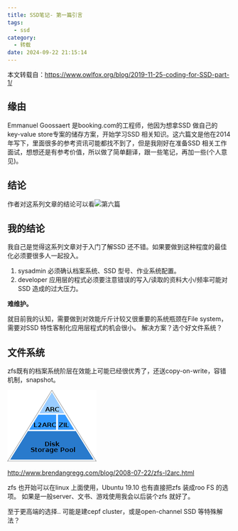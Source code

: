 ```yaml
---
title: SSD笔记- 第一篇引言
tags:
  - ssd
category:
  - 转载
date: 2024-09-22 21:15:14
---
```


本文转载自：https://www.owlfox.org/blog/2019-11-25-coding-for-SSD-part-1/

## 缘由
Emmanuel Goossaert 是booking.com的工程师，他因为想拿SSD 做自己的 key-value store专案的储存方案，开始学习SSD 相关知识。这六篇文是他在2014 年写下，里面很多的参考资讯可能都找不到了，但是我刚好在准备SSD 相关工作面试，想想还是有参考价值，所以做了简单翻译，跟一些笔记，再加一些(个人意见)。


## 结论
作者对这系列文章的结论可以看![第六篇]()

## 我的结论
我自己是觉得这系列文章对于入门了解SSD 还不错。如果要做到这种程度的最佳化必须要很多人一起投入。

1. sysadmin 必须确认档案系统、SSD 型号、作业系统配置。
2. developer 应用层的程式必须要注意错误的写入/读取的资料大小/频率可能对SSD 造成的过大压力。

**难维护。**

就目前我的认知，需要做到对效能斤斤计较又很重要的系统瓶颈在File system，需要对SSD 特性客制化应用层程式的机会很小。 解决方案？选个好文件系统？

## 文件系统
zfs既有的档案系统阶层在效能上可能已经很优秀了，还送copy-on-write，容错机制，snapshot。

![alt text](ssd-notes-01/image.png)

 http://www.brendangregg.com/blog/2008-07-22/zfs-l2arc.html

zfs 也开始可以在linux 上面使用，Ubuntu 19.10 也有直接把zfs 装成roo FS 的选项。 如果是一般server、文书、游戏使用我会以后装个zfs 就好了。

至于更高端的选择.. 可能是建cepf cluster，或是open-channel SSD 等特殊解法？
